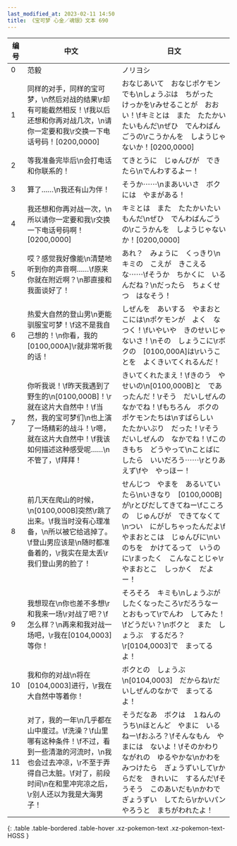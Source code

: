 ```yaml
---
last_modified_at: 2023-02-11 14:50
title: 《宝可梦 心金／魂银》文本 690
---
```

| 编号 | 中文 | 日文 |
| ---- | ---- | ---- |
| 0 | 范毅 | ノリヨシ |
| 1 | 同样的对手，同样的宝可梦，\n然后对战的结果\r却有可能截然相反！\f我以后还想和你再对战几次，\n请你一定要和我\r交换一下电话号码！[0200,0000] | おなじあいて　おなじポケモンでも\nしょうぶは　ちがった　けっかを\rみせることが　おおい！\fキミとは　また　たたかいたいもんだ\nぜひ　でんわばんごうの\rこうかんを　しようじゃないか！[0200,0000] |
| 2 | 等我准备完毕后\n会打电话和你联系的！ | てきとうに　じゅんびが　できたら\nでんわするよー！ |
| 3 | 算了……\n我还有山为伴！ | そうか⋯⋯\nまあいいさ　ボクには　やまがある！ |
| 4 | 我还想和你再对战一次，\n所以请你一定要和我\r交换一下电话号码啊！[0200,0000] | キミとは　また　たたかいたいもんだ\nぜひ　でんわばんごうの\rこうかんを　しようじゃないか！[0200,0000] |
| 5 | 哎？感觉我好像能\n清楚地听到你的声音啊……\f原来你就在附近啊？\n那直接和我面谈好了！ | あれ？　みょうに　くっきり\nキミの　こえが　きこえるな⋯⋯\fそうか　ちかくに　いるんだね？\nだったら　ちょくせつ　はなそう！ |
| 6 | 热爱大自然的登山男\n更能驯服宝可梦！\f这不是我自己想的！\n你看，我的[0100,000A]\r就非常听我的话！ | しぜんを　あいする　やまおとこには\nポケモンが　よく　なつく！\fいやいや　きのせいじゃないさ！\nその　しょうこに\rボクの　[0100,000A]は\rいうことを　よくきいてくれるんだ！ |
| 7 | 你听我说！\f昨天我遇到了野生的\n[0100,000B]！\r就在这片大自然中！\f当然，我的宝可梦们\n也上演了一场精彩的战斗！\r嗯，就在这片大自然中！\f我该如何描述这种感受呢……\n不管了，\f拜拜！ | きいてくれたまえ！\fきのう　やせいの\n[0100,000B]と　であったんだ！\rそう　だいしぜんの　なかでね！\fもちろん　ボクの　ポケモンたちは\nすばらしい　たたかいぶり　だった！\rそう　だいしぜんの　なかでね！\fこの　きもち　どうやって\nことばに　したら　いいだろう⋯⋯\rとりあえず\fや　やっほー！ |
| 8 | 前几天在爬山的时候，\n[0100,000B]突然\r跳了出来。\f我当时没有心理准备，\n所以被它给逃掉了。\f登山男应该是\n随时都准备着的，\r我实在是太丢\r我们登山男的脸了！ | せんじつ　やまを　あるいていたら\nいきなり　[0100,000B]が\rとびだしてきてねー\fこころの　じゅんびが　できてなくて\nつい　にがしちゃったんだよ\fやまおとこは　じゅんびに\nいのちを　かけてるって　いうのに\rまったく　こんなことじゃ\rやまおとこ　しっかく　だよー！ |
| 9 | 我想现在\n你也差不多想\r和我来一场\r对战了吧？\f怎么样？\n再来和我对战一场吧，\r我在[0104,0003]等你！ | そろそろ　キミも\nしょうぶが　したくなったころ\rだろうなー　とおもって\rでんわ　してみた！\fどうだい？\nボクと　また　しょうぶ　するだろ？\r[0104,0003]で　まってるよ！ |
| 10 | 我和你的对战\n将在[0104,0003]进行，\r我在大自然中等着你！ | ボクとの　しょうぶ\n[0104,0003]　だからね\rだいしぜんのなかで　まってるよ！ |
| 11 | 对了，我的一年\n几乎都在山中度过。\f洗澡？\f山里哪有这种条件！\f不过，看到一些清澈的河流时，\n我也会过去冲凉，\r不至于弄得自己太脏。\f对了，前段时间\n在和里冲完凉之后，\r别人还以为我是大海男子！ | そうだなあ　ボクは　１ねんのうち\nほとんど　やまに　いるねー\fおふろ？\fそんなもん　やまには　ないよ！\fそのかわり　ながれの　ゆるやかな\nかわを　みつけたら　ぎょうずいして\rからだを　きれいに　するんだ\fそうそう　このあいだも\nかわで　ぎょうずい　してたら\rかいパンやろうと　まちがわれたよ！ |
{: .table .table-bordered .table-hover .xz-pokemon-text .xz-pokemon-text-HGSS }